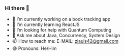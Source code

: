 ### Hi there 👋

- 🔭 I’m currently working on a book tracking app 
- 🌱 I’m currently learning ReactJS
- 🤔 I’m looking for help with Quantum Computing
- 💬 Ask me about Java, Concurrency, System Design
- 📫 How to reach me: E-MAIL: ziauls42@gmail.com
- 😄 Pronouns: He/Him

